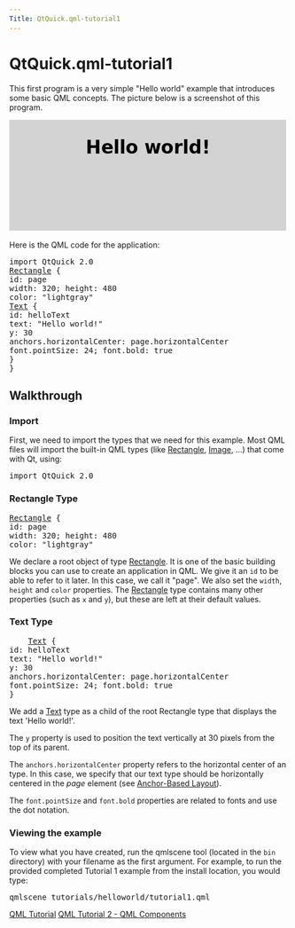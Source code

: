 ```yaml
---
Title: QtQuick.qml-tutorial1
---
```


# QtQuick.qml-tutorial1

<span class="subtitle"></span>
<!-- $$$qml-tutorial1.html-description -->
<p>This first program is a very simple &quot;Hello world&quot; example that introduces some basic QML concepts. The picture below is a screenshot of this program.</p>
<p class="centerAlign"><img src="../../../media/declarative-tutorial1.png" alt="" /></p><p>Here is the QML code for the application:</p>
<pre class="qml">import QtQuick 2.0
<span class="type"><a href="QtQuick.Rectangle.md">Rectangle</a></span> {
<span class="name">id</span>: <span class="name">page</span>
<span class="name">width</span>: <span class="number">320</span>; <span class="name">height</span>: <span class="number">480</span>
<span class="name">color</span>: <span class="string">&quot;lightgray&quot;</span>
<span class="type"><a href="QtQuick.Text.md">Text</a></span> {
<span class="name">id</span>: <span class="name">helloText</span>
<span class="name">text</span>: <span class="string">&quot;Hello world!&quot;</span>
<span class="name">y</span>: <span class="number">30</span>
<span class="name">anchors</span>.horizontalCenter: <span class="name">page</span>.<span class="name">horizontalCenter</span>
<span class="name">font</span>.pointSize: <span class="number">24</span>; <span class="name">font</span>.bold: <span class="number">true</span>
}
}</pre>
<h2 id="walkthrough">Walkthrough</h2>
<h3 >Import</h3>
<p>First, we need to import the types that we need for this example. Most QML files will import the built-in QML types (like <a href="QtQuick.Rectangle.md">Rectangle</a>, <a href="https://developer.ubuntu.comapps/qml/sdk-15.04.6/QtQuick.imageelements/#image">Image</a>, ..&#x2e;) that come with Qt, using:</p>
<pre class="qml">import QtQuick 2.0</pre>
<h3 >Rectangle Type</h3>
<pre class="qml"><span class="type"><a href="QtQuick.Rectangle.md">Rectangle</a></span> {
<span class="name">id</span>: <span class="name">page</span>
<span class="name">width</span>: <span class="number">320</span>; <span class="name">height</span>: <span class="number">480</span>
<span class="name">color</span>: <span class="string">&quot;lightgray&quot;</span></pre>
<p>We declare a root object of type <a href="QtQuick.Rectangle.md">Rectangle</a>. It is one of the basic building blocks you can use to create an application in QML. We give it an <code>id</code> to be able to refer to it later. In this case, we call it &quot;page&quot;. We also set the <code>width</code>, <code>height</code> and <code>color</code> properties. The <a href="QtQuick.Rectangle.md">Rectangle</a> type contains many other properties (such as <code>x</code> and <code>y</code>), but these are left at their default values.</p>
<h3 >Text Type</h3>
<pre class="qml">    <span class="type"><a href="QtQuick.Text.md">Text</a></span> {
<span class="name">id</span>: <span class="name">helloText</span>
<span class="name">text</span>: <span class="string">&quot;Hello world!&quot;</span>
<span class="name">y</span>: <span class="number">30</span>
<span class="name">anchors</span>.horizontalCenter: <span class="name">page</span>.<span class="name">horizontalCenter</span>
<span class="name">font</span>.pointSize: <span class="number">24</span>; <span class="name">font</span>.bold: <span class="number">true</span>
}</pre>
<p>We add a <a href="QtQuick.qtquick-releasenotes.md#text">Text</a> type as a child of the root Rectangle type that displays the text 'Hello world!'.</p>
<p>The <code>y</code> property is used to position the text vertically at 30 pixels from the top of its parent.</p>
<p>The <code>anchors.horizontalCenter</code> property refers to the horizontal center of an type. In this case, we specify that our text type should be horizontally centered in the <i>page</i> element (see <a href="QtQuick.qtquick-positioning-anchors.md#anchor-layout">Anchor-Based Layout</a>).</p>
<p>The <code>font.pointSize</code> and <code>font.bold</code> properties are related to fonts and use the dot notation.</p>
<h3 >Viewing the example</h3>
<p>To view what you have created, run the qmlscene tool (located in the <code>bin</code> directory) with your filename as the first argument. For example, to run the provided completed Tutorial 1 example from the install location, you would type:</p>
<pre class="cpp">qmlscene tutorials<span class="operator">/</span>helloworld<span class="operator">/</span>tutorial1<span class="operator">.</span>qml</pre>
<!-- @@@qml-tutorial1.html -->
<p class="naviNextPrevious footerNavi">
<a class="prevPage" href="QtQuick.qml-tutorial.md">QML Tutorial</a>
<a class="nextPage" href="QtQuick.qml-tutorial2.md">QML Tutorial 2 - QML Components</a>
</p>
